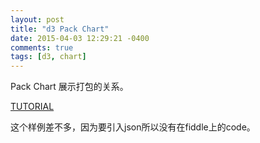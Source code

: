 ```yaml
---
layout: post
title: "d3 Pack Chart"
date: 2015-04-03 12:29:21 -0400
comments: true
tags: [d3, chart]
---
```


Pack Chart 展示打包的关系。

[TUTORIAL](http://www.ourd3js.com/wordpress/?p=289)

这个样例差不多，因为要引入json所以没有在fiddle上的code。

